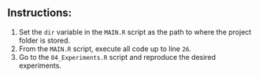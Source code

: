 ## Instructions: 
1. Set the  `dir` variable in the `MAIN.R` script as the path to where the project folder is stored.
2. From the `MAIN.R` script, execute all code up to line `26`.
3. Go to the `04_Experiments.R` script and reproduce the desired experiments. 

  
